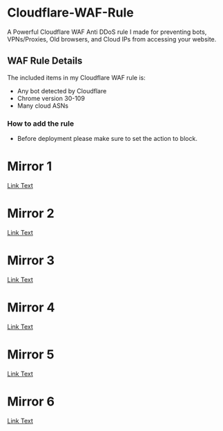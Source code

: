 # Cloudflare-WAF-Rule
A Powerful Cloudflare WAF Anti DDoS rule I made for preventing bots, VPNs/Proxies, Old browsers, and Cloud IPs from accessing your website.

## WAF Rule Details

The included items in my Cloudflare WAF rule is:

- Any bot detected by Cloudflare
- Chrome version 30-109
- Many cloud ASNs

### How to add the rule
- Before deployment please make sure to set the action to block.

# Mirror 1
[Link Text](https://cdn.jsdelivr.net/gh/SomeTechyGuy/Cloudflare-WAF-Rule@main/AntiDDos.txt)

# Mirror 2
[Link Text](https://raw.githubusercontent.com/SomeTechyGuy/Cloudflare-WAF-Rule/main/AntiDDos.txt)

# Mirror 3
[Link Text](https://cdn.statically.io/gh/SomeTechyGuy/Cloudflare-WAF-Rule/main/AntiDDos.txt)

# Mirror 4
[Link Text](https://rawcdn.githack.com/SomeTechyGuy/Cloudflare-WAF-Rule/ce0610b1a91c6cd053cc47a981adf47d1d228c51/AntiDDos.txt)

# Mirror 5
[Link Text](https://gitlab.com/cjhar1224/My-website/-/raw/main/public/Cloudflare-WAF-rule.txt)

# Mirror 6
[Link Text](https://cstuff.cz/Cloudflare-WAF-rule.txt)

